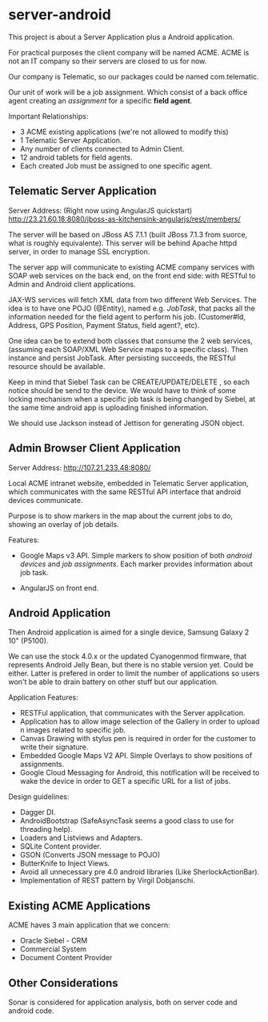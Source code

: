 server-android
==============

This project is about a Server Application plus a Android application.

For practical purposes the client company will be named ACME. ACME is not an IT company so their servers are closed to us for now. 

Our company is Telematic, so our packages could be named
com.telematic.

Our unit of work will be a job assignment. Which consist of a back office agent creating an *assignment* for a specific **field agent**.

Important Relationships:

* 3 ACME existing applications (we're not allowed to modify this)
* 1 Telematic Server Application.
* Any number of clients connected to Admin Client.
* 12 android tablets for field agents.
* Each created Job must be assigned to one specific agent.


Telematic Server Application
-----------------

Server Address: (Right now using AngularJS quickstart)
 http://23.21.60.18:8080/jboss-as-kitchensink-angularjs/rest/members/

The server will be based on JBoss AS 7.1.1 (built JBoss 7.1.3 from suorce, what is roughly equivalente).  This server will be behind Apache
httpd server, in order to manage SSL encryption.

The server app will communicate to existing ACME company services with SOAP web services on the back end, on the front end side: with RESTful to Admin and Android client applications.

JAX-WS services will fetch XML data from two different Web Services. The idea is to have one POJO (@Entity), named e.g. *JobTask*, that packs all the information needed for the field agent to perform his job. (Customer#Id, Address, GPS Position, Payment Status, field agent?, etc).  

One idea can be to extend both classes that consume the 2 web services, (assuming each SOAP/XML Web Service maps to a specific class).  Then instance and persist JobTask. After persisting succeeds,  the RESTful resource should be available. 

Keep in mind that Siebel Task can be CREATE/UPDATE/DELETE , so each notice should be send  to the device. We would have to think of some locking mechanism when a specific job task is being changed by Siebel, at the same time android app is uploading finished information.

We should use Jackson instead of Jettison for generating JSON object.

Admin Browser Client Application
----------------

Server Address: http://107.21.233.48:8080/


Local ACME intranet website, embedded in Telematic Server application, which communicates with the same RESTful API interface that android devices communicate. 

Purpose is to show markers in the map about the current jobs to do, showing an overlay of job details. 


Features:

* Google Maps v3 API. Simple markers to show position of both *android devices* and *job assignments*.  Each marker provides information about job task. 

* AngularJS on front end. 

Android Application
-----------------

Then Android application is aimed for a single device, Samsung Galaxy 2 10" (P5100). 

We can use the stock 4.0.x or the updated Cyanogenmod firmware, that represents Android Jelly Bean, but there is no stable version yet. Could be either. Latter is prefered in order to limit the number of applications so users won't be able to drain battery on other stuff but our application.


Application Features: 

* RESTFul application, that communicates  with the Server application.
* Application has to allow image selection of the Gallery in order to upload n images related to specific job.
* Canvas Drawing with stylus pen is required in order for the customer to write their signature.
* Embedded Google Maps V2 API. Simple Overlays to show positions of assignments.
* Google Cloud Messaging for Android, this notification will be received to wake 
the device in order to GET a specific URL for a list of jobs.

Design guidelines:

* Dagger DI.
* AndroidBootstrap (SafeAsyncTask seems a good class to use for threading help).
* Loaders and Listviews and Adapters.
* SQLite Content provider.
* GSON (Converts JSON message to POJO)
* ButterKnife to Inject Views.
* Avoid all unnecessary pre 4.0 android libraries (Like SherlockActionBar).
* Implementation of REST pattern by Virgil Dobjanschi.



Existing ACME Applications
----------------

ACME haves 3 main application that we concern:

* Oracle Siebel - CRM 
* Commercial System
* Document Content Provider

Other Considerations
----------------
Sonar is considered for application analysis, both on server code and android code.
